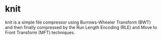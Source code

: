 knit
===============

knit is a simple file compressor using Burrows-Wheeler Transform (BWT) and then finally compressed by the Run Length Encoding (RLE) and Move to Front Transform (MFT) techniques.
